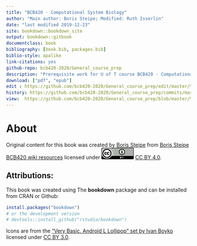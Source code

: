 ```yaml
--- 
title: "BCB420 - Computational System Biology"
author: "Main author: Boris Steipe; Modified: Ruth Isserlin"
date: "last modified 2019-12-23"
site: bookdown::bookdown_site
output: bookdown::gitbook
documentclass: book
bibliography: [book.bib, packages.bib]
biblio-style: apalike
link-citations: yes
github-repo: bcb420-2020/General_course_prep
description: "Prerequisite work for U of T course BCB420 - Computational System Biology"
download: ["pdf", "epub"]
edit : https://github.com/bcb420-2020/General_course_prep/edit/master/%s
history: https://github.com/bcb420-2020/General_course_prep/commits/master/%s
view:  https://github.com/bcb420-2020/General_course_prep/blob/master/%s
---
```


# About

Original content for this book was created by [Boris Steipe](http://biochemistry.utoronto.ca/person/boris-steipe/) from [Boris Steipe BCB420 wiki resources](http://steipe.biochemistry.utoronto.ca/abc/index.php/Computational_Systems_Biology_Main_Page) licensed under ![](images/cc_icon.png) [CC BY 4.0](https://creativecommons.org/licenses/by/4.0/). 

## Attributions:

This book was created using The **bookdown** package and can be installed from CRAN or Github:


```r
install.packages("bookdown")
# or the development version
# devtools::install_github("rstudio/bookdown")
```

Icons are from the [“Very Basic. Android L Lollipop” set by Ivan Boyko](https://www.iconfinder.com/iconsets/very-basic-android-l-lollipop) licensed under [CC BY 3.0](https://creativecommons.org/licenses/by/3.0/). 



